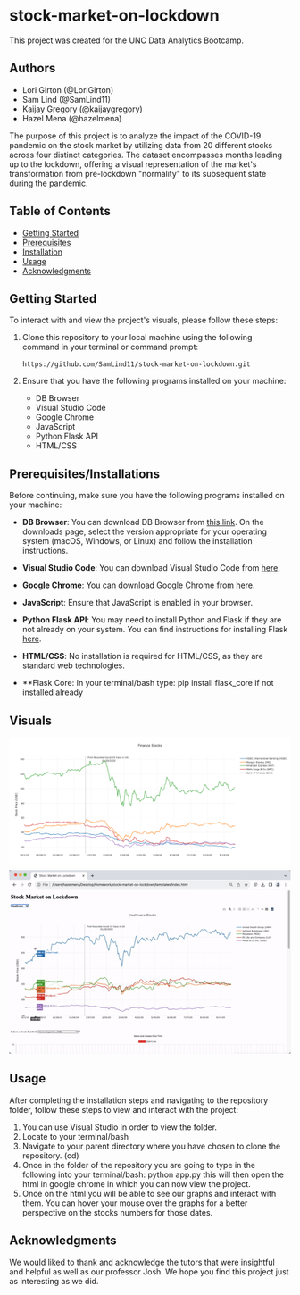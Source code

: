 # stock-market-on-lockdown

This project was created for the UNC Data Analytics Bootcamp.

## Authors
- Lori Girton (@LoriGirton)
- Sam Lind (@SamLind11)
- Kaijay Gregory (@kaijaygregory)
- Hazel Mena (@hazelmena)

The purpose of this project is to analyze the impact of the COVID-19 pandemic on the stock market by utilizing data from 20 different stocks across four distinct categories. The dataset encompasses months leading up to the lockdown, offering a visual representation of the market's transformation from pre-lockdown "normality" to its subsequent state during the pandemic.

## Table of Contents
- [Getting Started](#getting-started)
- [Prerequisites](#prerequisites)
- [Installation](#installation)
- [Usage](#usage)
- [Acknowledgments](#Acknowledgments)

## Getting Started

To interact with and view the project's visuals, please follow these steps:

1. Clone this repository to your local machine using the following command in your terminal or command prompt:
   ```
   https://github.com/SamLind11/stock-market-on-lockdown.git
   ```

2. Ensure that you have the following programs installed on your machine:
   - DB Browser
   - Visual Studio Code
   - Google Chrome
   - JavaScript
   - Python Flask API
   - HTML/CSS

## Prerequisites/Installations

Before continuing, make sure you have the following programs installed on your machine:

- **DB Browser**: You can download DB Browser from [this link](https://sqlitebrowser.org/dl/). On the downloads page, select the version appropriate for your operating system (macOS, Windows, or Linux) and follow the installation instructions.

- **Visual Studio Code**: You can download Visual Studio Code from [here](https://code.visualstudio.com/).

- **Google Chrome**: You can download Google Chrome from [here](https://www.google.com/chrome/).

- **JavaScript**: Ensure that JavaScript is enabled in your browser.

- **Python Flask API**: You may need to install Python and Flask if they are not already on your system. You can find instructions for installing Flask [here](https://flask.palletsprojects.com/en/2.1.x/installation/).

- **HTML/CSS**: No installation is required for HTML/CSS, as they are standard web technologies.

- **Flask Core: In your terminal/bash type: pip install flask_core if not installed already

## Visuals
![Finance Graph](Visuals/Graph.png)
![Healthcare](Visuals/linegraph.gif)



## Usage

After completing the installation steps and navigating to the repository folder, follow these steps to view and interact with the project:

1. You can use Visual Studio in order to view the folder.
2. Locate to your terminal/bash
3. Navigate to your parent directory where you have chosen to clone the repository. (cd)
4. Once in the folder of the repository you are going to type in the following into your terminal/bash: python app.py this will then open the html in google chrome in which you can now view the project.
5. Once on the html you will be able to see our graphs and interact with them. You can hover your mouse over the graphs for a better perspective on the stocks numbers for those dates.

## Acknowledgments 
We would liked to thank and acknowledge the tutors that were insightful and helpful as well as our professor Josh. We hope you find this project just as interesting as we did.
